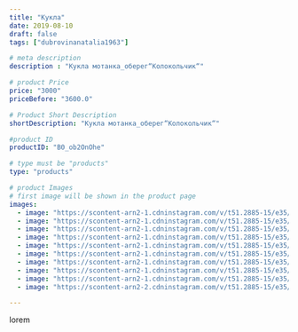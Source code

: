 ```yaml
---
title: "Кукла"
date: 2019-08-10
draft: false
tags: ["dubrovinanatalia1963"]

# meta description
description : "Кукла мотанка_оберег“Колокольчик“"

# product Price
price: "3000"
priceBefore: "3600.0"

# Product Short Description
shortDescription: "Кукла мотанка_оберег“Колокольчик“"

#product ID
productID: "B0_ob2OnOhe"

# type must be "products"
type: "products"

# product Images
# first image will be shown in the product page
images:
  - image: "https://scontent-arn2-1.cdninstagram.com/v/t51.2885-15/e35/66650486_483651412472121_7105239876611636020_n.jpg?_nc_ht=scontent-arn2-1.cdninstagram.com&_nc_cat=109&_nc_ohc=WN7QZDlrLtwAX9HkUfK&se=7&tp=1&oh=64467452233c969467b2de6a62c1f4b2&oe=60616397&ig_cache_key=MjEwNzU4MDk4Mzg2NDU1MjExNA%3D%3D.2"
  - image: "https://scontent-arn2-1.cdninstagram.com/v/t51.2885-15/e35/67358004_2406362772980394_8043487400866583394_n.jpg?_nc_ht=scontent-arn2-1.cdninstagram.com&_nc_cat=106&_nc_ohc=uWK7Yr3VWcgAX86MHrL&se=7&tp=1&oh=2e341476fd380fed9c24f1cd56ea400f&oe=6060E3B9&ig_cache_key=MjEwNzU4MDk4Mzg1NjI3NDM4OQ%3D%3D.2"
  - image: "https://scontent-arn2-1.cdninstagram.com/v/t51.2885-15/e35/67077499_509797273101738_3597274484012598312_n.jpg?_nc_ht=scontent-arn2-1.cdninstagram.com&_nc_cat=106&_nc_ohc=cwt7qqPdZ_EAX_Y0R8J&se=7&tp=1&oh=da7bd4862491bad490d127578f8cf43d&oe=605F7013&ig_cache_key=MjEwNzU4MDk4MzgzMTAzMTk0OQ%3D%3D.2"
  - image: "https://scontent-arn2-1.cdninstagram.com/v/t51.2885-15/e35/66909661_2283532021724806_1238454029863411637_n.jpg?_nc_ht=scontent-arn2-1.cdninstagram.com&_nc_cat=110&_nc_ohc=m3yUY10tPHgAX_Dego1&se=7&tp=1&oh=60532cdb1de9236a8f2e54933854f13f&oe=605DF850&ig_cache_key=MjEwNzU4MDk4Mzg0NzgxNjM0Mw%3D%3D.2"
  - image: "https://scontent-arn2-1.cdninstagram.com/v/t51.2885-15/e35/66243096_1160357174171020_549753199308982566_n.jpg?_nc_ht=scontent-arn2-1.cdninstagram.com&_nc_cat=104&_nc_ohc=96Ou6ZQDYcEAX-FPjk1&se=7&tp=1&oh=871677e20cc26c0d14c68028217ebad2&oe=605E013B&ig_cache_key=MjEwNzU4MDk4MzgxNDI2ODEzMg%3D%3D.2"
  - image: "https://scontent-arn2-1.cdninstagram.com/v/t51.2885-15/e35/66717075_1343185515851017_6866541887285423709_n.jpg?_nc_ht=scontent-arn2-1.cdninstagram.com&_nc_cat=101&_nc_ohc=OknRJs8Px4gAX-Yna6c&se=7&tp=1&oh=0a0b5366037b30d45fdf50465ef091f3&oe=605FB9E6&ig_cache_key=MjEwNzU4MDk4Mzg2NDcxNjc1OA%3D%3D.2"
  - image: "https://scontent-arn2-1.cdninstagram.com/v/t51.2885-15/e35/68726571_926749971032522_1885955710534492481_n.jpg?_nc_ht=scontent-arn2-1.cdninstagram.com&_nc_cat=102&_nc_ohc=XDkAuxwipFoAX-qrrh_&se=7&tp=1&oh=7f2ac608d926469f1aadc5d25fa327a1&oe=606007A5&ig_cache_key=MjEwNzU4MDk4MzgzMTA4NjM1NA%3D%3D.2"
  - image: "https://scontent-arn2-1.cdninstagram.com/v/t51.2885-15/e35/68872295_2362790207321155_5696833082695793164_n.jpg?_nc_ht=scontent-arn2-1.cdninstagram.com&_nc_cat=107&_nc_ohc=HB29QXW7BtwAX_AOiMX&se=7&tp=1&oh=636119b91f8a8a58cfdb2bfc854ab956&oe=605F32A9&ig_cache_key=MjEwNzU4MDk4MzgzOTU1Mjg3OQ%3D%3D.2"
  - image: "https://scontent-arn2-1.cdninstagram.com/v/t51.2885-15/e35/67840996_654437041723319_7868691357049059501_n.jpg?_nc_ht=scontent-arn2-1.cdninstagram.com&_nc_cat=111&_nc_ohc=Nxk-LZ2GeOEAX8GXEIS&se=7&tp=1&oh=9db7fccfb7c4f683bc1689602a5049cb&oe=605EF870&ig_cache_key=MjEwNzU4MDk4Mzg3Mjg4ODg3Mg%3D%3D.2"
  - image: "https://scontent-arn2-2.cdninstagram.com/v/t51.2885-15/e35/67431277_366127714052700_3375552883736687320_n.jpg?_nc_ht=scontent-arn2-2.cdninstagram.com&_nc_cat=100&_nc_ohc=mDtu_nAxIDgAX8kB0ra&se=7&tp=1&oh=b4d3749cd321ffcc9713ed7663c6a05b&oe=6060C655&ig_cache_key=MjEwNzU4MDk4Mzg0NzkwMTcyOQ%3D%3D.2"

---
```

lorem
